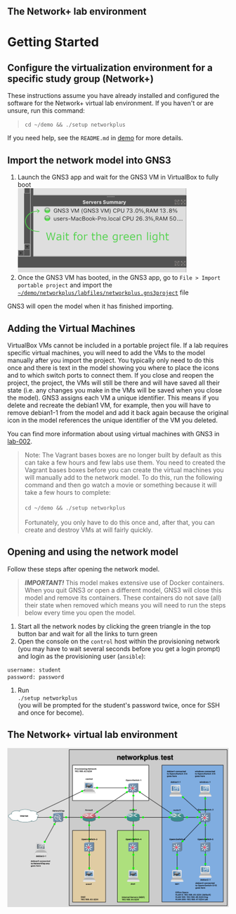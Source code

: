 ## The Network+ lab environment

# Getting Started
## Configure the virtualization environment for a specific study group (Network+)
These instructions assume you have already installed and configured the software for the Network+ virtual lab environment.  If you haven't or are unsure, run this command:
> ```cd ~/demo && ./setup networkplus```

If you need help, see the ```README.md``` in [demo](https://github.com/dmbrownlee/demo/README.md) for more details.

## Import the network model into GNS3
1. Launch the GNS3 app and wait for the GNS3 VM in VirtualBox to fully boot</br>
  ![Ensure GNS3 VM has the green light](gns3vm_booted.png)
1. Once the GNS3 VM has booted, in the GNS3 app, go to ```File > Import portable project``` and import the [```~/demo/networkplus/labfiles/networkplus.gns3project```](networkplus.gns3project) file

GNS3 will open the model when it has finished importing.
## Adding the Virtual Machines
VirtualBox VMs cannot be included in a portable project file.  If a lab requires specific virtual machines, you will need to add the VMs to the model manually after you import the project.  You typically only need to do this once and there is text in the model showing you where to place the icons and to which switch ports to connect them.  If you close and reopen the project, the project, the VMs will still be there and will have saved all their state (i.e. any changes you make in the VMs will be saved when you close the model).  GNS3 assigns each VM a unique identifier.  This means if you delete  and recreate the debian1 VM, for example, then you will have to remove debian1-1 from the model and add it back again because the original icon in the model references the unique identifier of the VM you deleted.

You can find more information about using virtual machines with GNS3 in [lab-002](lab00-2/README.md).
> Note: The Vagrant bases boxes are no longer built by default as this can take a few hours and few labs use them.  You need to created the Vagrant bases boxes before you can create the virtual machines you will manually add to the network model.  To do this, run the following command and then go watch a movie or something because it will take a few hours to complete:</br></br>
> ```cd ~/demo && ./setup networkplus```</br></br>
  Fortunately, you only have to do this once and, after that, you can create and destroy VMs at will fairly quickly.

## Opening and using the network model
Follow these steps after opening the network model.
> ***IMPORTANT!*** This model makes extensive use of Docker containers.  When you quit GNS3 or open a different model, GNS3 will close this model and remove its containers.  These containers do not save (all) their state when removed which means you will need to run the steps below every time you open the model.
1. Start all the network nodes by clicking the green triangle in the top button bar and wait for all the links to turn green
1. Open the console on the ```control``` host within the provisioning network (you may have to wait several seconds before you get a login prompt) and login as the provisioning user (```ansible```):
  ```
  username: student
  password: password
  ```
1. Run</br>
  <code>./setup networkplus</code></br>
  (you will be prompted for the student's password twice, once for SSH and once for become).

## The Network+ virtual lab environment
![Diagram of Network+ virtual lab environment](networkplus.test.png "Network+ Virtual Lab Environment")
